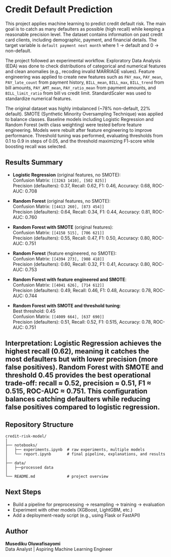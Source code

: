 # Credit Default Prediction

This project applies machine learning to predict credit default risk. The main goal is to catch as many defaulters as possible (high recall) while keeping a reasonable precision level. The dataset contains information on past credit card clients, including demographic, payment, and financial details. The target variable is `default payment next month` where 1 → default and 0 → non-default.

The project followed an experimental workflow. Exploratory Data Analysis (EDA) was done to check distributions of categorical and numerical features and clean anomalies (e.g., recoding invalid MARRIAGE values). Feature engineering was applied to create new features such as `PAY_max`, `PAY_mean`, `PAY_late_count` from payment history, `BILL_mean`, `BILL_max`, `BILL_trend` from bill amounts, `PAY_AMT_mean`, `PAY_ratio_mean` from payment amounts, and `BILL_limit_ratio` from bill vs credit limit. StandardScaler was used to standardize numerical features.

The original dataset was highly imbalanced (~78% non-default, 22% default). SMOTE (Synthetic Minority Oversampling Technique) was applied to balance classes. Baseline models including Logistic Regression and Random Forest (with class weighting) were tested before feature engineering. Models were rebuilt after feature engineering to improve performance. Threshold tuning was performed, evaluating thresholds from 0.1 to 0.9 in steps of 0.05, and the threshold maximizing F1-score while boosting recall was selected.

## Results Summary

- **Logistic Regression** (original features, no SMOTE):  
  Confusion Matrix: `[[3263 1410], [502 825]]`  
  Precision (defaulters): 0.37, Recall: 0.62, F1: 0.46, Accuracy: 0.68, ROC-AUC: 0.708  

- **Random Forest** (original features, no SMOTE):  
  Confusion Matrix: `[[4413 260], [873 454]]`  
  Precision (defaulters): 0.64, Recall: 0.34, F1: 0.44, Accuracy: 0.81, ROC-AUC: 0.760  

- **Random Forest with SMOTE** (original features):  
  Confusion Matrix: `[[4158 515], [706 621]]`  
  Precision (defaulters): 0.55, Recall: 0.47, F1: 0.50, Accuracy: 0.80, ROC-AUC: 0.751  

- **Random Forest** (feature engineered, no SMOTE):  
  Confusion Matrix: `[[4394 273], [908 418]]`  
  Precision (defaulters): 0.60, Recall: 0.32, F1: 0.41, Accuracy: 0.80, ROC-AUC: 0.753  

- **Random Forest with feature engineered and SMOTE**:  
  Confusion Matrix: `[[4041 626], [714 612]]`  
  Precision (defaulters): 0.49, Recall: 0.46, F1: 0.48, Accuracy: 0.78, ROC-AUC: 0.744  

- **Random Forest with SMOTE and threshold tuning**:  
  Best threshold: 0.45  
  Confusion Matrix: `[[4009 664], [637 690]]`  
  Precision (defaulters): 0.51, Recall: 0.52, F1: 0.515, Accuracy: 0.78, ROC-AUC: 0.751  

**Interpretation:** Logistic Regression achieves the highest recall (0.62), meaning it catches the most defaulters but with lower precision (more false positives). Random Forest with SMOTE and threshold 0.45 provides the best operational trade-off: recall ≈ 0.52, precision ≈ 0.51, F1 ≈ 0.515, ROC-AUC ≈ 0.751. This configuration balances catching defaulters while reducing false positives compared to logistic regression.
---

## Repository Structure
```text
credit-risk-model/
│
├── notebooks/
│   ├── experiments.ipynb  # raw experiments, multiple models
│   └── report.ipynb       # final pipeline, explanations, and results
│
├── data/
│   ├──processed data
│
└── README.md              # project overview
```
## Next Steps

- Build a pipeline for preprocessing → resampling → training → evaluation  
- Experiment with other models (XGBoost, LightGBM, etc.)  
- Add a deployment-ready script (e.g., using Flask or FastAPI)  

## Author

**Musediku Oluwafisayomi**  
Data Analyst | Aspiring Machine Learning Engineer
